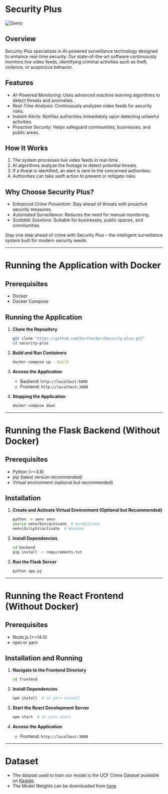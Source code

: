 # Security Plus

![Demo](demo.gif)

## Overview
Security Plus specializes in AI-powered surveillance technology designed to enhance real-time security. Our state-of-the-art software continuously monitors live video feeds, identifying criminal activities such as theft, violence, or suspicious behavior.

## Features
- *AI-Powered Monitoring*: Uses advanced machine learning algorithms to detect threats and anomalies.
- *Real-Time Analysis*: Continuously analyzes video feeds for security risks.
- *Instant Alerts*: Notifies authorities immediately upon detecting unlawful activities.
- *Proactive Security*: Helps safeguard communities, businesses, and public areas.

## How It Works
1. The system processes live video feeds in real-time.
2. AI algorithms analyze the footage to detect potential threats.
3. If a threat is identified, an alert is sent to the concerned authorities.
4. Authorities can take swift action to prevent or mitigate risks.

## Why Choose Security Plus?
- *Enhanced Crime Prevention*: Stay ahead of threats with proactive security measures.
- *Automated Surveillance*: Reduces the need for manual monitoring.
- *Scalable Solutions*: Suitable for businesses, public spaces, and communities.

Stay one step ahead of crime with Security Plus – the intelligent surveillance system built for modern security needs.

---

# Running the Application with Docker

## Prerequisites
- Docker
- Docker Compose

## Running the Application
1. **Clone the Repository**
   ```sh
   git clone "https://github.com/Sarthacker/Security-plus.git"
   cd security-plus
   ```

2. **Build and Run Containers**
   ```sh
   docker-compose up --build
   ```

3. **Access the Application**
   - Backend: `http://localhost:5000`
   - Frontend: `http://localhost:3000`

4. **Stopping the Application**
   ```sh
   docker-compose down
   ```

---

# Running the Flask Backend (Without Docker)

## Prerequisites
- Python (>=3.8)
- pip (latest version recommended)
- Virtual environment (optional but recommended)

## Installation

1. **Create and Activate Virtual Environment (Optional but Recommended)**
   ```sh
   python -m venv venv
   source venv/bin/activate  # macOS/Linux
   venv\Scripts\activate  # Windows
   ```

2. **Install Dependencies**
   ```sh
   cd backend
   pip install -r requirements.txt
   ```

3. **Run the Flask Server**
   ```sh
   python app.py
   ```

---

# Running the React Frontend (Without Docker)

## Prerequisites
- Node.js (>=14.0)
- npm or yarn

## Installation and Running
1. **Navigate to the Frontend Directory**
   ```sh
   cd frontend
   ```

2. **Install Dependencies**
   ```sh
   npm install  # or yarn install
   ```

3. **Start the React Development Server**
   ```sh
   npm start  # or yarn start
   ```

4. **Access the Application**
   - Frontend: `http://localhost:3000`

---

# Dataset
- The dataset used to train our model is the UCF Crime Dataset available on [Kaggle](https://www.kaggle.com/datasets/odins0n/ucf-crime-dataset).
- The Model Weights can be downloaded from [here](https://drive.google.com/file/d/1hJiKJBcu3phWvjucH_zYD22Y_DpZ0-oy).

